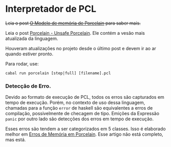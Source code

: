 # Interpretador de PCL

~~Leia o post [O Modelo de memória de Porcelain](https://sacolle.github.io/blog/) para saber mais.~~

Leia o post [Porcelain - Unsafe Porcelain](https://sacolle.github.io/blog/posts/porcelain-unsafe-porcelain/). Ele contém a vesão mais atualizada da linguagem.

Houveram atualizações no projeto desde o último post e devem ir ao ar quando estiver pronto.

Para rodar, use:
```
cabal run porcelain [step|full] [filename].pcl
```


### Detecção de Erro.

Devido ao formato de execução de PCL, todos os erros são capturados em tempo de execução. Porém, no contexto de uso dessa linguagem, chamadas para a função `error` de haskell são equivalentes a erros de compilação, possivelmente de checagem de tipo. Emições da Expressão `panic` por outro lado são detecções dos erros em tempo de execução.

Esses erros são tendem a ser categorizados em 5 classes. Isso é elaborado melhor em [Erros de Memória em Porcelain](https://sacolle.github.io/blog/posts/porcelain-emulando-os-erros-de-memoria-de-c/). 
Esse artigo não está completo, mas está.